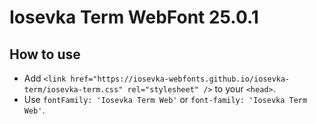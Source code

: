 # Iosevka Term WebFont 25.0.1

## How to use

- Add `<link href="https://iosevka-webfonts.github.io/iosevka-term/iosevka-term.css" rel="stylesheet" />` to your `<head>`.
- Use `fontFamily: 'Iosevka Term Web'` or `font-family: 'Iosevka Term Web'`.
